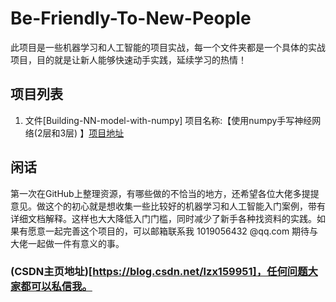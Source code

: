 # Be-Friendly-To-New-People
此项目是一些机器学习和人工智能的项目实战，每一个文件夹都是一个具体的实战项目，目的就是让新人能够快速动手实践，延续学习的热情！

## 项目列表

1. 文件[Building-NN-model-with-numpy]    项目名称:【使用numpy手写神经网络(2层和3层) 】[项目地址](https://github.com/lzx1019056432/Be-Friendly-To-New-People/tree/master/Building-NN-model-with-numpy)




## 闲话

第一次在GitHub上整理资源，有哪些做的不恰当的地方，还希望各位大佬多提提意见。做这个的初心就是想收集一些比较好的机器学习和人工智能入门案例，带有详细文档解释。这样也大大降低入门门槛，同时减少了新手各种找资料的实践。如果有愿意一起完善这个项目的，可以邮箱联系我 1019056432 @qq.com  期待与大佬一起做一件有意义的事。
### (CSDN主页地址)[https://blog.csdn.net/lzx159951]，任何问题大家都可以私信我。

